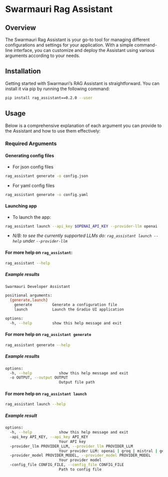 # Swarmauri Rag Assistant

## Overview

The Swarmauri Rag Assistant is your go-to tool for managing different configurations and settings for your application. With a simple command-line interface, you can customize and deploy the Assistant using various arguments according to your needs.

## Installation

Getting started with Swarmauri’s RAG Assistant is straightforward. You can install it via pip by running the following command:

```bash
pip install rag_assistant==0.2.0 --user
```

## Usage

Below is a comprehensive explanation of each argument you can provide to the Assistant and how to use them effectively:

### Required Arguments

#### Generating config files

- For json config files

```sh
rag_assistant generate -o config.json
```

- For yaml config files

```sh
rag_assistant generate -o config.yaml
```

#### Launching app

- To launch the app:

```sh
rag_assistant launch --api_key $OPENAI_API_KEY --provider-llm openai
```

- *N/B: to see the currently supported LLMs do: `rag_assistant launch --help` under `--provider-llm`*

#### For more help on `rag_assistant`:

```sh
rag_assistant --help
```

##### Example results

```sh
Swarmauri Developer Assistant

positional arguments:
  {generate,launch}
    generate         Generate a configuration file
    launch           Launch the Gradio UI application

options:
  -h, --help         show this help message and exit
```

#### For more help on `rag_assistant generate`

```sh
rag_assistant generate --help
```
 
##### Example results

```sh
options:
  -h, --help            show this help message and exit
  -o OUTPUT, --output OUTPUT
                        Output file path
```

#### For more help on `rag_assistant launch`

```sh
rag_assistant launch --help
```

##### Example result

```sh
options:
  -h, --help            show this help message and exit
  -api_key API_KEY, --api_key API_KEY
                        Your API key
  -provider_llm PROVIDER_LLM, --provider_llm PROVIDER_LLM
                        Your provider LLM: openai | groq | mistral | gemini | anthropic
  -provider_model PROVIDER_MODEL, --provider_model PROVIDER_MODEL
                        Your provider model
  -config_file CONFIG_FILE, --config_file CONFIG_FILE
                        Path to config file
```
